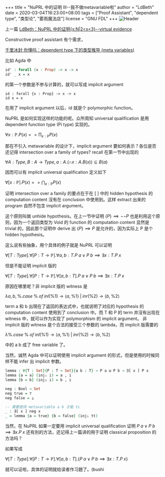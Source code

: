 +++
title = "NuPRL 中的证明 III--我不做metavariable啦"
author = "LdBeth"
date = 2020-03-04T16:23:00+08:00
tags = ["Proof Assistant", "dependent type", "类型论", "雾雨魔法店"]
license = "GNU FDL"
+++
![Header](v2-143b2fade44bed352dfd081dbe478cd7_1440w.image.jpeg)

上一篇 [LdBeth：NuPRL 中的证明{x:N|2<x<3}--virtual evidence](../108759696)

Constructive proof assistant 有个需求，

[千里冰封 你懂吗：dependent type 下的类型推导 (meta variables)](https://zhuanlan.zhihu.com/p/74410702)

比如 Agda 中

````agda
id' : forall (x : Prop) -> x -> x
id' _ x = x
````

的第一个参数是不参与计算的，就可以写成 implicit argument

````text
id : forall {x : Prop} -> x -> x
id x = x
````

在用了 implicit argument 以后，id 就是个 polymorphic function。

NuPRL 是如何实现这样的功能的呢。众所周知 universal qualification 是用 dependent function type (Pi type) 实现的。

$\forall x:\mathbb{P}. P(x)  == \prod_{x:\mathbb{P}}{P(x)}$ 

那在不引入 metavariable 的设计下，implicit argument 要如何表示？各位是否还记得 intersection over a family of types? recall 在第一节中出现的

$\forall A : Type, B : A \rightarrow Type, a : A .(\cap x:A.B(x)) \subseteq B(a)$

因而可以有 implicit universal qualification 定义如下

$\forall[x:\mathbb{P}].P(x) == \bigcap_{x:\mathbb{P}}P(x)$

证明 intersection over a family 的要点在于在 [ ] 中的 hidden hypothesis 的 computation content 沒有在 conclusion 中使用到。这样 extract 出来的 program 自然不包含 implicit argument。

这个原则叫做 unhide hypothesis。在上一节中证明 $\{P\} \implies \neg\neg P$ 也是利用这个原则，因为一个返回类型为 Void 的 function 的 computation content 显然是 trivial 的，因此那个证明中 derive 出 $\{P\} \implies P$ 是允许的，因为实际上 P 是个 hidden hypothesis。

这么说有些抽象，用个具体的例子就是 NuPRL 可以证明 

$\forall [T:Type]. \forall[P: T \rightarrow \mathbb{P}]. \forall a, b:T. P\; a \lor P\; b\implies \exists x: T.P\; x$ 

但是不能证明 implicit 版的

$\forall [T:Type]. \forall[P: T \rightarrow \mathbb{P}]. \forall [a, b:T]. P\; a \lor P\; b\implies \exists x: T.P\; x$ 

原因在哪里呢？非 implicit 版的 witness 是

$\lambda a,b,\%. case\; \%\; of\; inl(\%1) \rightarrow \langle a, \%1 \rangle\; |\; inr(\%2) \rightarrow \langle b, \%2 \rangle$ 

term a 和 b 出現在了返回的表达式中，也就说明了对应的 hypothesis 的 computation content 使用到了 conclusion 中。而 T 和 P 的 term 并沒有出现在 witness 中，就可以作为实现了 polymorphism 的 implicit argument。 非 implicit 版的 witness 是个合法的接受三个参数的 lambda，而 implicit 版需要的

$\lambda \%. case\; \%\; of\; inl(\%1) \rightarrow \langle a, \%1 \rangle\; |\; inr(\%2) \rightarrow \langle b, \%2 \rangle$ 

中的 a b 成了 free variable 了。

当然，诚然 Agda 中可以证明使用 implicit argument 的形式，但是使用的时候同样不能 infer 出 implicit 参数。

````agda
lemma : ∀{T : Set}{P : T → Set}{a b : T} → P a ⊎ P b → ∃[ x ] P x
lemma {a = a} (inj₁ i) = a , i
lemma {b = b} (inj₂ i) = b , i

neg : Bool → Set
neg true = ⊤
neg false = ⊥

-- 需要提供 metavariable a b 才能 tc
_ : ∃[ x ] neg x
_ = lemma {a = true} {b = false} (inj₁ tt)
````

当然，在 NuPRL 如果一定要用 implicit universal qualification 证明 $P\; a \lor P\; b\implies \exists x.P\; x$ 还有別的方法，还记得上一篇讲的用于证明 classical proposition 的方法吗？

如果写成

$\forall [T:Type]. \forall[P: T \rightarrow \mathbb{P}]. \forall [a, b:T]. \{P\; a \lor P\; b\implies \exists x: T.P\; x\}$ 

就可以证啦，具体的证明就给读者作习題了。(bushi


